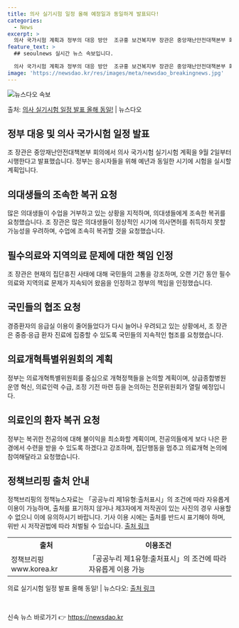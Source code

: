 ```yaml
---
title: 의사 실기시험 일정 올해 예정일과 동일하게 발표되다!
categories:
  - News
excerpt: >
  의사 국가시험 계획과 정부의 대응 방안  조규홍 보건복지부 장관은 중앙재난안전대책본부 회의에서 의사 국가시험…
feature_text: >
  ## seoulnews 실시간 뉴스 속보입니다.

  의사 국가시험 계획과 정부의 대응 방안  조규홍 보건복지부 장관은 중앙재난안전대책본부 회의에서 의사 국가시험…
image: 'https://newsdao.kr/res/images/meta/newsdao_breakingnews.jpg'
---
```


![뉴스다오 속보](https://newsdao.kr/res/images/meta/newsdao_breakingnews.jpg)

<p>출처: <a href="https://newsdao.kr/4021" rel="dofollow">의사 실기시험 일정 발표 올해 동일!</a> | 뉴스다오</p>

<h2 data-ke-size="size26">정부 대응 및 의사 국가시험 일정 발표</h2>
<p data-ke-size="size16">조 장관은 중앙재난안전대책본부 회의에서 의사 국가시험 실기시험 계획을 9월 2일부터 시행한다고 발표했습니다. 정부는 응시자들을 위해 예년과 동일한 시기에 시험을 실시할 계획입니다.</p>

<h2 data-ke-size="size26">의대생들의 조속한 복귀 요청</h2>
<p data-ke-size="size16">많은 의대생들이 수업을 거부하고 있는 상황을 지적하며, 의대생들에게 조속한 복귀를 요청했습니다. 조 장관은 많은 의대생들이 정상적인 시기에 의사면허를 취득하지 못할 가능성을 우려하며, 수업에 조속히 복귀할 것을 요청했습니다.</p>

<h2 data-ke-size="size26">필수의료와 지역의료 문제에 대한 책임 인정</h2>
<p data-ke-size="size16">조 장관은 현재의 집단휴진 사태에 대해 국민들의 고통을 강조하며, 오랜 기간 동안 필수의료와 지역의료 문제가 지속되어 왔음을 인정하고 정부의 책임을 인정했습니다.</p>

<h2 data-ke-size="size26">국민들의 협조 요청</h2>
<p data-ke-size="size16">경증환자의 응급실 이용이 줄어들었다가 다시 늘어나 우려되고 있는 상황에서, 조 장관은 중증·응급 환자 진료에 집중할 수 있도록 국민들의 지속적인 협조를 요청했습니다.</p>

<h2 data-ke-size="size26">의료개혁특별위원회의 계획</h2>
<p data-ke-size="size16">정부는 의료개혁특별위원회를 중심으로 개혁정책들을 논의할 계획이며, 상급종합병원 운영 혁신, 의료인력 수급, 조정 기전 마련 등을 논의하는 전문위원회가 열릴 예정입니다.</p>

<h2 data-ke-size="size26">의료인의 환자 복귀 요청</h2>
<p data-ke-size="size16">정부는 복귀한 전공의에 대해 불이익을 최소화할 계획이며, 전공의들에게 보다 나은 환경에서 수련을 받을 수 있도록 하겠다고 강조하며, 집단행동을 멈추고 의료개혁 논의에 참여해달라고 요청했습니다.</p>

<h2 data-ke-size="size26">정책브리핑 출처 안내</h2>
<p data-ke-size="size16">정책브리핑의 정책뉴스자료는 「공공누리 제1유형:출처표시」의 조건에 따라 자유롭게 이용이 가능하며, 출처를 표기하지 않거나 제3자에게 저작권이 있는 사진의 경우 사용할 수 없으니 이에 유의하시기 바랍니다. 기사 이용 시에는 출처를 반드시 표기해야 하며, 위반 시 저작권법에 따라 처벌될 수 있습니다. <a href="https://newsdao.kr/4021" target="_blank">출처 링크</a></p>
<table>
  <tr>
    <th>출처</th>
    <th>이용조건</th>
  </tr>
  <tr>
    <td>정책브리핑 www.korea.kr</td>
    <td>「공공누리 제1유형:출처표시」의 조건에 따라 자유롭게 이용 가능</td>
  </tr>
</table>
<p data-ke-size="size16">의료 실기시험 일정 발표 올해 동일! | 뉴스다오: <a href="https://newsdao.kr/4021" target="_blank">출처 링크</a></p>
<p data-ke-size="size16">&nbsp;</p> 

신속 뉴스 바로가기 👉 <a href="https://newsdao.kr" rel="dofollow">https://newsdao.kr</a>


